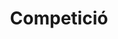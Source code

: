 ---
title: Competició
description: Al campus celebrem diferents tipus de campionats amb premis espectaculars que sempre resulten del gust i de motivació per a tots els participants. A través de la competició desenvolupem el treball en equip, l’esforç, la confiança… sempre des del respecte de l’amistat i sense perdre els valors i l’essència pròpia de l’esport. Guanya un, però gaudim tots.
icon: fa-trophy
---